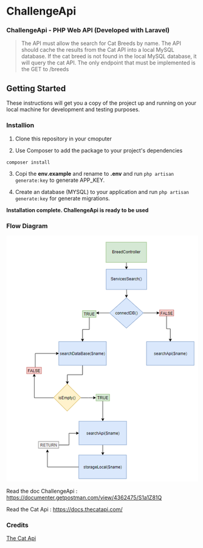 # ChallengeApi

### ChallengeApi - PHP Web API (Developed with Laravel)

> The API must allow the search for Cat Breeds by name. The API should cache the results from the Cat API into a local MySQL database. If the cat breed is not found in the local MySQL database, it will query the cat API. The only endpoint that must be implemented is the GET to /breeds


## Getting Started

These instructions will get you a copy of the project up and running on your local machine for development and testing purposes. 

### Installion

1. Clone this repository in your cmoputer

2. Use Composer to add the package to your project's dependencies

  ```
composer install
```
3. Copi the **env.example** and rename to **.env** and run ```php artisan generate:key``` to generate APP_KEY.

4. Create an database (MYSQL) to your application and run ```php artisan generate:key``` for generate migrations.

**Installation complete. ChallengeApi is ready to be used**

### Flow Diagram

![alt text](https://github.com/V1n1c1us/challengeApi/blob/master/public/img/FlowDiagram.PNG "Flow Diagram")

Read the doc ChallengeApi : https://documenter.getpostman.com/view/4362475/S1a1Z81Q

Read the Cat Api : https://docs.thecatapi.com/

### Credits

[The Cat Api](https://docs.thecatapi.com/)

